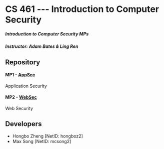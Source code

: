 # CS 461 --- Introduction to Computer Security
##### Introduction to Computer Security  MPs
##### Instructor: Adam Bates & Ling Ren

## Repository
#### MP1 - [AppSec](https://gitlab.engr.illinois.edu/hongboz2/computer_security/-/tree/main/AppSec)

Application Security

#### MP2 - [WebSec](https://gitlab.engr.illinois.edu/hongboz2/computer_security/-/tree/main/WebSec)

Web Security

## Developers
* Hongbo Zheng [NetID: hongboz2]
* Max Song [NetID: mcsong2]

